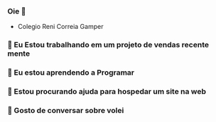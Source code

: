 ### Oie 👋
- Colegio Reni Correia Gamper

### 🔭 Eu Estou trabalhando em um projeto de vendas recente mente
### 🌱 Eu estou aprendendo a Programar 
### 🤔 Estou procurando ajuda para hospedar um site na web 
### 💬 Gosto de conversar sobre volei 
